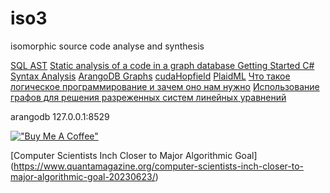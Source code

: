 # iso3
isomorphic source code analyse and synthesis


[SQL AST](http://ns.inria.fr/ast/sql/index.html)
[Static analysis of a code in a graph database ](https://greenspector.com/en/articles/2017-06-12-analyse-statique-code-bdd-orientee-graphe/)
[Getting Started C# Syntax Analysis](https://github.com/dotnet/roslyn/wiki/Getting-Started-C%23-Syntax-Analysis)
[ArangoDB Graphs](https://docs.arangodb.com/3.3/Manual/Graphs/)
[cudaHopfield](https://github.com/dariosharp/cudaHopfield)
[PlaidML](https://www.intel.ai/plaidml)
[Что такое логическое программирование и зачем оно нам нужно](https://habr.com/ru/post/322900/)
[Использование графов для решения разреженных систем линейных уравнений](https://habr.com/ru/post/438716/)

arangodb
127.0.0.1:8529

[!["Buy Me A Coffee"](https://www.buymeacoffee.com/assets/img/custom_images/orange_img.png)](https://www.buymeacoffee.com/epirogov)

[Computer Scientists Inch Closer to Major Algorithmic Goal]
(https://www.quantamagazine.org/computer-scientists-inch-closer-to-major-algorithmic-goal-20230623/)